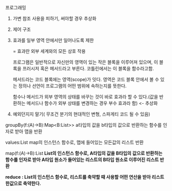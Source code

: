 프로그래밍

1. 가변 참조 사용을 피하기, 써야할 경우 추상화

2. 제어 구조

3. 효과를 일부 영역 안에서만 일어나도록 제한 

   = 효과란 외부 세계와의 모든 상호 작용

   프로그램은 일반적으로 자신만의 영역이 있는 작은 블록을 이루어져 있으며, 이 블록을 프러시저 혹은 메서드라고 부른다. 코틀린에서는 이 블록을 함수라고함.

   메서드라는 코드 블록에는 영역(scope)가 잇다. 영역은 코드 블록 안에서 볼 수 있는 정의나 선언이 프로그램의 어떤 범위에 속하는지를 뜻한다.

   함수나 메서드가 외부 영역의 상태를 바꾸는 것이 바로 효과라 할 수 있다.(값을 반환하는 메서드나 함수가 외부 상태를 변경하는 경우 부수 효과라 함) <- 추상화

4. 예외던지지 말기( 무조건 분기의 현대적인 변형, 스파게티 코드 될 수 있음)



groupBy(f:(A)->B):Map<B:List<A>>> a타입의 값을 b타입의 값으로 반환하는 함수를 인자로 받아 맵을 반환

values:List<A> map의 인스턴스 함수로, 맵에 들어있는 모든값의 리스트 반환

map(f:(A)->B):List<B> List의 인스턴스 함수로, A타입의 값을 B타입의 값으로 반환하는 함수를 인자로 받아 A타입 원소가 들어있는 리스트의 B타입 원소로 이루어진 리스트 반환

reduce : List의 인스턴스 함수로, 리스트를 축약할 때 사용할 어떤 연산을 받아 리스트 한값으로 축약한다.